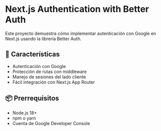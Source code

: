 # Next.js Authentication with Better Auth

Este proyecto demuestra cómo implementar autenticación con Google en Next.js usando la librería Better Auth.

## 🚀 Características

- Autenticación con Google
- Protección de rutas con middleware
- Manejo de sesiones del lado cliente
- Fácil integración con Next.js App Router

## 📦 Prerrequisitos

- Node.js 18+
- npm o yarn
- Cuenta de Google Developer Console
